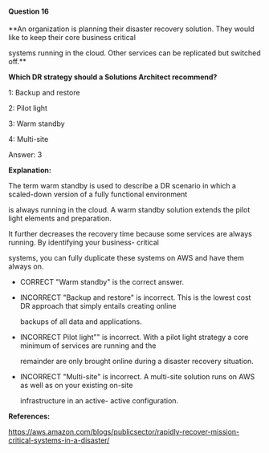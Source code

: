 #### Question  16


**An organization is planning their disaster recovery solution. They would like to keep their core business critical

systems running in the cloud. Other services can be replicated but switched off.**


**Which DR strategy should a Solutions Architect recommend?**


1: Backup and restore


2: Pilot light


3: Warm standby


4: Multi-site


Answer: 3


**Explanation:**


The term warm standby is used to describe a DR scenario in which a scaled-down version of a fully functional environment

is always running in the cloud. A warm standby solution extends the pilot light elements and preparation.


It further decreases the recovery time because some services are always running. By identifying your business- critical

systems, you can fully duplicate these systems on AWS and have them always on.


- CORRECT "Warm standby" is the correct answer.


- INCORRECT "Backup and restore" is incorrect. This is the lowest cost DR approach that simply entails creating online

  backups of all data and applications.


- INCORRECT Pilot light"" is incorrect. With a pilot light strategy a core minimum of services are running and the

  remainder are only brought online during a disaster recovery situation.


- INCORRECT "Multi-site" is incorrect. A multi-site solution runs on AWS as well as on your existing on-site

  infrastructure in an active- active configuration.


**References:**


https://aws.amazon.com/blogs/publicsector/rapidly-recover-mission-critical-systems-in-a-disaster/


